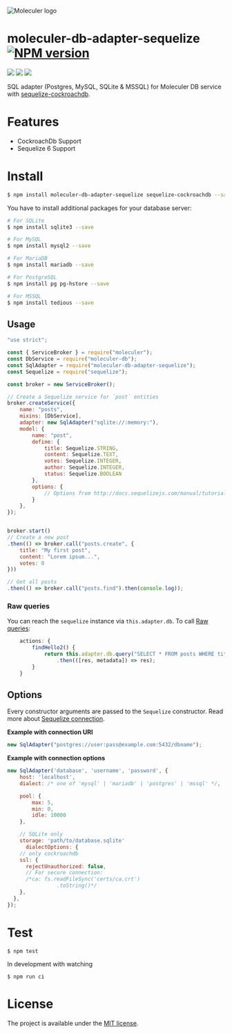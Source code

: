 ![Moleculer logo](https://res.cloudinary.com/dqr3haveu/image/upload/v1637382763/cockroachdb-moleculer-banner_db02cp.png)

# moleculer-db-adapter-sequelize [![NPM version](https://img.shields.io/npm/v/@indevweb/moleculer-db-adapter-sequelize.svg)](https://www.npmjs.com/package/@indevweb/moleculer-db-adapter-sequelizee)

![](https://img.shields.io/github/issues/devalexandre/moleculer-db-adapter-sequelize)
![](https://img.shields.io/github/forks/devalexandre/moleculer-db-adapter-sequelize)
![](https://img.shields.io/github/stars/devalexandre/moleculer-db-adapter-sequelize)

SQL adapter (Postgres, MySQL, SQLite & MSSQL) for Moleculer DB service with [sequelize-cockroachdb](https://github.com/cockroachdb/sequelize-cockroachdb).

# Features
- CockroachDb Support
- Sequelize 6 Support

# Install

```bash
$ npm install moleculer-db-adapter-sequelize sequelize-cockroachdb --save
```

You have to install additional packages for your database server:
```bash
# For SQLite
$ npm install sqlite3 --save

# For MySQL
$ npm install mysql2 --save

# For MariaDB
$ npm install mariadb --save

# For PostgreSQL
$ npm install pg pg-hstore --save

# For MSSQL
$ npm install tedious --save
```

## Usage

```js
"use strict";

const { ServiceBroker } = require("moleculer");
const DbService = require("moleculer-db");
const SqlAdapter = require("moleculer-db-adapter-sequelize");
const Sequelize = require("sequelize");

const broker = new ServiceBroker();

// Create a Sequelize service for `post` entities
broker.createService({
    name: "posts",
    mixins: [DbService],
    adapter: new SqlAdapter("sqlite://:memory:"),
    model: {
        name: "post",
        define: {
            title: Sequelize.STRING,
            content: Sequelize.TEXT,
            votes: Sequelize.INTEGER,
            author: Sequelize.INTEGER,
            status: Sequelize.BOOLEAN
        },
        options: {
            // Options from http://docs.sequelizejs.com/manual/tutorial/models-definition.html
        }
    },
});


broker.start()
// Create a new post
.then(() => broker.call("posts.create", {
    title: "My first post",
    content: "Lorem ipsum...",
    votes: 0
}))

// Get all posts
.then(() => broker.call("posts.find").then(console.log));
```

### Raw queries
You can reach the `sequelize` instance via `this.adapter.db`. To call [Raw queries](http://docs.sequelizejs.com/manual/raw-queries.html):

```js
    actions: {
        findHello2() {
            return this.adapter.db.query("SELECT * FROM posts WHERE title = 'Hello 2' LIMIT 1")
                .then(([res, metadata]) => res);
        }
    }
```

## Options
Every constructor arguments are passed to the `Sequelize` constructor. Read more about [Sequelize connection](http://docs.sequelizejs.com/manual/installation/getting-started.html).

**Example with connection URI**
```js
new SqlAdapter("postgres://user:pass@example.com:5432/dbname");
```

**Example with connection options**
```js
new SqlAdapter('database', 'username', 'password', {
    host: 'localhost',
    dialect: /* one of 'mysql' | 'mariadb' | 'postgres' | 'mssql' */,

    pool: {
        max: 5,
        min: 0,
        idle: 10000
    },

    // SQLite only
    storage: 'path/to/database.sqlite'
      dialectOptions: {
    // only cockroachdb      
    ssl: {
      rejectUnauthorized: false,
      // For secure connection:
      /*ca: fs.readFileSync('certs/ca.crt')
                .toString()*/
    },
  },
});
```

# Test
```
$ npm test
```

In development with watching

```
$ npm run ci
```

# License
The project is available under the [MIT license](https://tldrlegal.com/license/mit-license).



